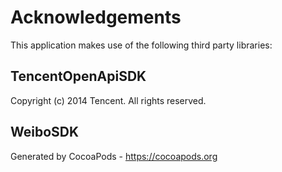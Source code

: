 # Acknowledgements
This application makes use of the following third party libraries:

## TencentOpenApiSDK

Copyright (c) 2014 Tencent. All rights reserved.


## WeiboSDK


Generated by CocoaPods - https://cocoapods.org
